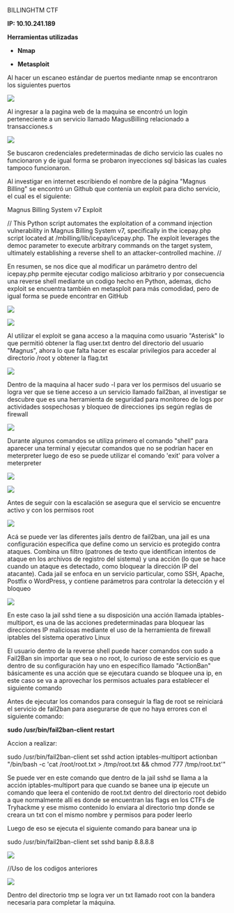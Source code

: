 BILLINGHTM CTF

**IP: 10.10.241.189**

**Herramientas utilizadas**

- **Nmap**

- **Metasploit**


Al hacer un escaneo estándar de puertos mediante nmap se encontraron los
siguientes puertos

![](images/Paso1.png)

Al ingresar a la pagina web de la maquina se encontró un login
perteneciente a un servicio llamado MagusBilling relacionado a
transacciones.s

![](images/Paso2.png)

Se buscaron credenciales predeterminadas de dicho servicio las cuales no
funcionaron y de igual forma se probaron inyecciones sql básicas las
cuales tampoco funcionaron.

Al investigar en internet escribiendo el nombre de la página "Magnus
Billing" se encontró un Github que contenía un exploit para dicho
servicio, el cual es el siguiente:

Magnus Billing System v7 Exploit

//
This Python script automates the exploitation of a command injection
vulnerability in Magnus Billing System v7, specifically in the
icepay.php script located at /mbilling/lib/icepay/icepay.php. The
exploit leverages the democ parameter to execute arbitrary commands on
the target system, ultimately establishing a reverse shell to an
attacker-controlled machine.
//

En resumen, se nos dice que al modificar un parámetro dentro del icepay.php permite ejecutar codigo malicioso arbitrario y por consecuencia una reverse shell mediante un codigo hecho en Python, ademas, dicho exploit se encuentra también en metasploit para más comodidad, pero de igual forma se puede encontrar en GitHub

![](images/Paso3.png)

![](images/Paso4.png)

Al utilizar el exploit se gana acceso a la maquina como usuario
"Asterisk" lo que permitió obtener la flag user.txt dentro del
directorio del usuario "Magnus", ahora lo que falta hacer es escalar
privilegios para acceder al directorio /root y obtener la flag.txt

![](images/Paso5.png)

Dentro de la maquina al hacer sudo -l para ver los permisos del
usuario se logra ver que se tiene acceso a un servicio llamado fail2ban,
al investigar se descubre que es una herramienta de seguridad para
monitoreo de logs por actividades sospechosas y bloqueo de direcciones
ips según reglas de firewall

![](images/Paso6.png)

Durante algunos comandos se utiliza primero el comando "shell" para
aparecer una terminal y ejecutar comandos que no se podrían hacer en
meterpreter luego de eso se puede utilizar el comando 'exit' para volver
a meterpreter

![](images/Paso7.png)

![](images/Paso8.png)

Antes de seguir con la escalación se asegura que el servicio se
encuentre activo y con los permisos root

![](images/Paso9.png)

Acá se puede ver las diferentes jails dentro de fail2ban, una jail es una configuración específica que define como un servicio es protegido contra ataques. Combina un filtro (patrones de texto que identifican intentos de ataque en los archivos de registro del sistema) y una acción (lo que se hace cuando un ataque es detectado, como bloquear la dirección IP del atacante). Cada jail se enfoca en un servicio particular, como SSH, Apache, Postfix o WordPress, y contiene parámetros para controlar la detección y el bloqueo

![](images/Paso10.png)

En este caso la jail sshd tiene a su disposición una acción llamada
iptables-multiport, es una de las acciones predeterminadas para bloquear
las direcciones IP maliciosas mediante el uso de la herramienta de
firewall iptables del sistema operativo Linux

El usuario dentro de la reverse shell puede hacer comandos con sudo a
Fail2Ban sin importar que sea o no root, lo curioso de este servicio es
que dentro de su configuración hay uno en específico llamado "ActionBan"
básicamente es una acción que se ejecutara cuando se bloquee una ip, en
este caso se va a aprovechar los permisos actuales para establecer el
siguiente comando

Antes de ejecutar los comandos para conseguir la flag de root se
reiniciará el servicio de fail2ban para asegurarse de que no haya
errores con el siguiente comando:

**sudo /usr/bin/fail2ban-client restart**

Accion a realizar:

sudo /usr/bin/fail2ban-client set sshd action iptables-multiport
actionban \"/bin/bash -c \'cat /root/root.txt \> /tmp/root.txt && chmod
777 /tmp/root.txt\'\"

Se puede ver en este comando que dentro de la jail sshd se llama a la
acción iptables-multiport para que cuando se banee una ip ejecute un
comando que leera el contenido de root.txt dentro del directorio root
debido a que normalmente allí es donde se encuentran las flags en los
CTFs de Tryhackme y ese mismo contenido lo enviara al directorio tmp
donde se creara un txt con el mismo nombre y permisos para poder leerlo

Luego de eso se ejecuta el siguiente comando para banear una ip

sudo /usr/bin/fail2ban-client set sshd banip 8.8.8.8

![](images/Paso11.png)

//Uso de los codigos anteriores


![](images/Paso12.png)

Dentro del directorio tmp se logra ver un txt llamado root con la
bandera necesaria para completar la máquina.
